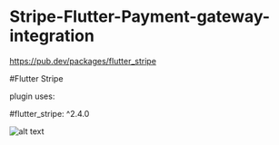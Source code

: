 # Stripe-Flutter-Payment-gateway-integration
https://pub.dev/packages/flutter_stripe

#Flutter Stripe

plugin uses:

#flutter_stripe: ^2.4.0


![alt text](https://user-images.githubusercontent.com/19904063/121511757-48bf6d80-c9e9-11eb-9674-0fec35e26ef5.png)
